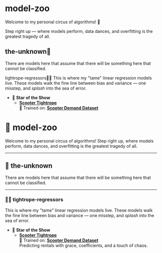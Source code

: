 # model-zoo
Welcome to my personal circus of algorithms! 🎪

Step right up — where models perform, data dances, and overfitting is the greatest tragedy of all.


 ##  the-unknown🌌
There are models here that assume that there will be something here that cannot be classified.

 tightrope-regressors🤹‍♂️
This is where my "tame" linear regression models live. These models walk the fine line between bias and variance — one misstep, and *splash* into the sea of error.


* 🌟 **Star of the Show**
  - **[Scooter Tightrope](model-zoo/the-unknown🌌/tightrope-regressors🤹‍♂️/scooter_rental.ipynb)**  
    🛴 Trained on: **[Scooter Demand Dataset](data-den🕳️/day.csv)**  



# 🎪 model-zoo
Welcome to my personal circus of algorithms! Step right up, where models perform, data dances, and overfitting is the greatest tragedy of all.

---

## 🌌 the-unknown
There are models here that assume that there will be something here that cannot be classified.

---

### 🤹‍♂️ tightrope-regressors
This is where my "tame" linear regression models live. These models walk the fine line between bias and variance — one misstep, and *splash* into the sea of error.

* 🌟 **Star of the Show**
  - **[Scooter Tightrope](model-zoo/the-unknown🌌/tightrope-regressors🤹‍♂️/scooter_rental.ipynb)**  
    🛴 Trained on: **[Scooter Demand Dataset](data-den🕳️/day.csv)**  
    Predicting rentals with grace, coefficients, and a touch of chaos.

